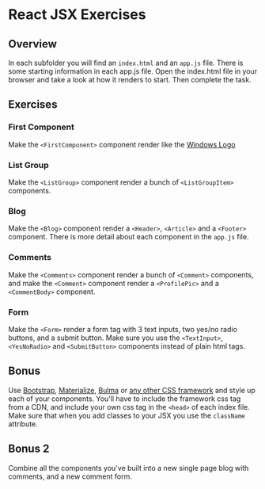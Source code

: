 # React JSX Exercises
## Overview
In each subfolder you will find an `index.html` and an `app.js`  file. There is some starting information in each app.js file. Open the index.html file in your browser and take a look at how it renders to start. Then complete the task.

## Exercises
### First Component
Make the `<FirstComponent>` component render like the [Windows Logo](https://goo.gl/images/mY5Qdv)

### List Group
Make the `<ListGroup>`  component render a bunch of `<ListGroupItem>`  components.

### Blog
Make the `<Blog>` component render a `<Header>`, `<Article>` and a `<Footer>` component. There is more detail about each component in the `app.js`  file.

### Comments
Make the `<Comments>` component render a bunch of `<Comment>` components,  and make the `<Comment>` component render a `<ProfilePic>` and a `<CommentBody>` component.

### Form
Make the `<Form>` render a form tag with 3 text inputs, two yes/no radio buttons, and a submit button.  Make sure you use the `<TextInput>`, `<YesNoRadio>` and `<SubmitButton>` components instead of plain html tags.

## Bonus
Use [Bootstrap](https://getbootstrap.com/), [Materialize](https://materializecss.com), [Bulma](https://bulma.io/) or [any other CSS framework](https://www.google.com/search?q=trendy+css+framework) and style up each of your components. You'll have to include the framework css tag from a CDN, and include your own css tag in the `<head>` of each index file. Make sure that when you add classes to your JSX you use the `className` attribute.

## Bonus 2
Combine all the components you've built into a new single page blog with comments, and a new comment form.